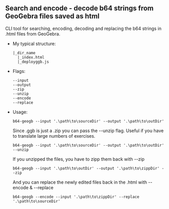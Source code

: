 ## Search and encode - decode b64 strings from GeoGebra files saved as html  

CLI tool for searching, encoding, decoding and replacing the b64 strings in .html files from GeoGebra.  

- My typical structure: 
  ```
  |_dir_name
    |_index.html
    |_deployggb.js
  ```

- Flags:  
  ```
  --input
  --output
  --zip
  --unzip
  --encode
  --replace
  ```

- Usage:  
  ```
  b64-geogb --input '.\path\to\sourceDir' --output '.\path\to\outDir' 
  ```
  
  Since .ggb is just a .zip you can pass the --unzip flag. Useful if you have to translate large numbers of exercises.
  ```
  b64-geogb --input '.\path\to\sourceDir' --output '.\path\to\outDir' --unzip
  ```
  
  If you unzipped the files, you have to zipp them back with --zip
  ```
  b64-geogb --input '.\path\to\outDir' --output '.\path\to\zippDir' --zip
  ```

  And you can replace the newly edited files back in the .html with --encode & --replace
  ```
  b64-geogb --encode --input '.\path\to\zippDir' --replace '.\path\to\sourceDir'
  ```
